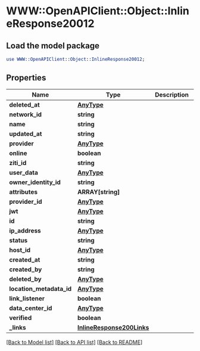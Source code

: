 # WWW::OpenAPIClient::Object::InlineResponse20012

## Load the model package
```perl
use WWW::OpenAPIClient::Object::InlineResponse20012;
```

## Properties
Name | Type | Description | Notes
------------ | ------------- | ------------- | -------------
**deleted_at** | [**AnyType**](.md) |  | 
**network_id** | **string** |  | 
**name** | **string** |  | 
**updated_at** | **string** |  | 
**provider** | [**AnyType**](.md) |  | 
**online** | **boolean** |  | 
**ziti_id** | **string** |  | 
**user_data** | [**AnyType**](.md) |  | 
**owner_identity_id** | **string** |  | 
**attributes** | **ARRAY[string]** |  | 
**provider_id** | [**AnyType**](.md) |  | 
**jwt** | [**AnyType**](.md) |  | 
**id** | **string** |  | 
**ip_address** | [**AnyType**](.md) |  | 
**status** | **string** |  | 
**host_id** | [**AnyType**](.md) |  | 
**created_at** | **string** |  | 
**created_by** | **string** |  | 
**deleted_by** | [**AnyType**](.md) |  | 
**location_metadata_id** | [**AnyType**](.md) |  | 
**link_listener** | **boolean** |  | 
**data_center_id** | [**AnyType**](.md) |  | 
**verified** | **boolean** |  | 
**_links** | [**InlineResponse200Links**](InlineResponse200Links.md) |  | 

[[Back to Model list]](../README.md#documentation-for-models) [[Back to API list]](../README.md#documentation-for-api-endpoints) [[Back to README]](../README.md)


